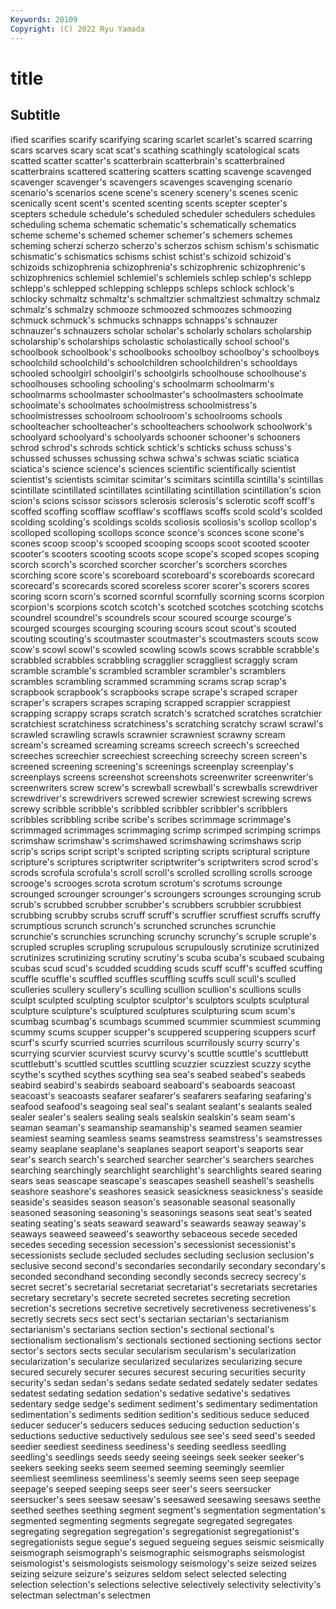 ```yaml
---
Keywords: 20109
Copyright: (C) 2022 Ryu Yamada
---
```



# title

## Subtitle
ified scarifies scarify scarifying scaring
scarlet scarlet's scarred scarring scars scarves scary scat scat's scathing
scathingly scatological scats scatted scatter scatter's scatterbrain scatterbrain's scatterbrained scatterbrains
scattered scattering scatters scatting scavenge scavenged scavenger scavenger's scavengers scavenges
scavenging scenario scenario's scenarios scene scene's scenery scenery's scenes scenic
scenically scent scent's scented scenting scents scepter scepter's scepters schedule
schedule's scheduled scheduler schedulers schedules scheduling schema schematic schematic's schematically
schematics scheme scheme's schemed schemer schemer's schemers schemes scheming scherzi
scherzo scherzo's scherzos schism schism's schismatic schismatic's schismatics schisms schist
schist's schizoid schizoid's schizoids schizophrenia schizophrenia's schizophrenic schizophrenic's schizophrenics schlemiel
schlemiel's schlemiels schlep schlep's schlepp schlepp's schlepped schlepping schlepps schleps
schlock schlock's schlocky schmaltz schmaltz's schmaltzier schmaltziest schmaltzy schmalz schmalz's
schmalzy schmooze schmoozed schmoozes schmoozing schmuck schmuck's schmucks schnapps schnapps's
schnauzer schnauzer's schnauzers scholar scholar's scholarly scholars scholarship scholarship's scholarships
scholastic scholastically school school's schoolbook schoolbook's schoolbooks schoolboy schoolboy's schoolboys
schoolchild schoolchild's schoolchildren schoolchildren's schooldays schooled schoolgirl schoolgirl's schoolgirls schoolhouse
schoolhouse's schoolhouses schooling schooling's schoolmarm schoolmarm's schoolmarms schoolmaster schoolmaster's schoolmasters
schoolmate schoolmate's schoolmates schoolmistress schoolmistress's schoolmistresses schoolroom schoolroom's schoolrooms schools
schoolteacher schoolteacher's schoolteachers schoolwork schoolwork's schoolyard schoolyard's schoolyards schooner schooner's
schooners schrod schrod's schrods schtick schtick's schticks schuss schuss's schussed
schusses schussing schwa schwa's schwas sciatic sciatica sciatica's science science's
sciences scientific scientifically scientist scientist's scientists scimitar scimitar's scimitars scintilla
scintilla's scintillas scintillate scintillated scintillates scintillating scintillation scintillation's scion scion's
scions scissor scissors sclerosis sclerosis's sclerotic scoff scoff's scoffed scoffing
scofflaw scofflaw's scofflaws scoffs scold scold's scolded scolding scolding's scoldings
scolds scoliosis scoliosis's scollop scollop's scolloped scolloping scollops sconce sconce's
sconces scone scone's scones scoop scoop's scooped scooping scoops scoot
scooted scooter scooter's scooters scooting scoots scope scope's scoped scopes
scoping scorch scorch's scorched scorcher scorcher's scorchers scorches scorching score
score's scoreboard scoreboard's scoreboards scorecard scorecard's scorecards scored scoreless scorer
scorer's scorers scores scoring scorn scorn's scorned scornful scornfully scorning
scorns scorpion scorpion's scorpions scotch scotch's scotched scotches scotching scotchs
scoundrel scoundrel's scoundrels scour scoured scourge scourge's scourged scourges scourging
scouring scours scout scout's scouted scouting scouting's scoutmaster scoutmaster's scoutmasters
scouts scow scow's scowl scowl's scowled scowling scowls scows scrabble
scrabble's scrabbled scrabbles scrabbling scragglier scraggliest scraggly scram scramble scramble's
scrambled scrambler scrambler's scramblers scrambles scrambling scrammed scramming scrams scrap
scrap's scrapbook scrapbook's scrapbooks scrape scrape's scraped scraper scraper's scrapers
scrapes scraping scrapped scrappier scrappiest scrapping scrappy scraps scratch scratch's
scratched scratches scratchier scratchiest scratchiness scratchiness's scratching scratchy scrawl scrawl's
scrawled scrawling scrawls scrawnier scrawniest scrawny scream scream's screamed screaming
screams screech screech's screeched screeches screechier screechiest screeching screechy screen
screen's screened screening screening's screenings screenplay screenplay's screenplays screens screenshot
screenshots screenwriter screenwriter's screenwriters screw screw's screwball screwball's screwballs screwdriver
screwdriver's screwdrivers screwed screwier screwiest screwing screws screwy scribble scribble's
scribbled scribbler scribbler's scribblers scribbles scribbling scribe scribe's scribes scrimmage
scrimmage's scrimmaged scrimmages scrimmaging scrimp scrimped scrimping scrimps scrimshaw scrimshaw's
scrimshawed scrimshawing scrimshaws scrip scrip's scrips script script's scripted scripting
scripts scriptural scripture scripture's scriptures scriptwriter scriptwriter's scriptwriters scrod scrod's
scrods scrofula scrofula's scroll scroll's scrolled scrolling scrolls scrooge scrooge's
scrooges scrota scrotum scrotum's scrotums scrounge scrounged scrounger scrounger's scroungers
scrounges scrounging scrub scrub's scrubbed scrubber scrubber's scrubbers scrubbier scrubbiest
scrubbing scrubby scrubs scruff scruff's scruffier scruffiest scruffs scruffy scrumptious
scrunch scrunch's scrunched scrunches scrunchie scrunchie's scrunchies scrunching scrunchy scrunchy's
scruple scruple's scrupled scruples scrupling scrupulous scrupulously scrutinize scrutinized scrutinizes
scrutinizing scrutiny scrutiny's scuba scuba's scubaed scubaing scubas scud scud's
scudded scudding scuds scuff scuff's scuffed scuffing scuffle scuffle's scuffled
scuffles scuffling scuffs scull scull's sculled sculleries scullery scullery's sculling
scullion scullion's scullions sculls sculpt sculpted sculpting sculptor sculptor's sculptors
sculpts sculptural sculpture sculpture's sculptured sculptures sculpturing scum scum's scumbag
scumbag's scumbags scummed scummier scummiest scumming scummy scums scupper scupper's
scuppered scuppering scuppers scurf scurf's scurfy scurried scurries scurrilous scurrilously
scurry scurry's scurrying scurvier scurviest scurvy scurvy's scuttle scuttle's scuttlebutt
scuttlebutt's scuttled scuttles scuttling scuzzier scuzziest scuzzy scythe scythe's scythed
scythes scything sea sea's seabed seabed's seabeds seabird seabird's seabirds
seaboard seaboard's seaboards seacoast seacoast's seacoasts seafarer seafarer's seafarers seafaring
seafaring's seafood seafood's seagoing seal seal's sealant sealant's sealants sealed
sealer sealer's sealers sealing seals sealskin sealskin's seam seam's seaman
seaman's seamanship seamanship's seamed seamen seamier seamiest seaming seamless seams
seamstress seamstress's seamstresses seamy seaplane seaplane's seaplanes seaport seaport's seaports
sear sear's search search's searched searcher searcher's searchers searches searching
searchingly searchlight searchlight's searchlights seared searing sears seas seascape seascape's
seascapes seashell seashell's seashells seashore seashore's seashores seasick seasickness seasickness's
seaside seaside's seasides season season's seasonable seasonal seasonally seasoned seasoning
seasoning's seasonings seasons seat seat's seated seating seating's seats seaward
seaward's seawards seaway seaway's seaways seaweed seaweed's seaworthy sebaceous secede
seceded secedes seceding secession secession's secessionist secessionist's secessionists seclude secluded
secludes secluding seclusion seclusion's seclusive second second's secondaries secondarily secondary
secondary's seconded secondhand seconding secondly seconds secrecy secrecy's secret secret's
secretarial secretariat secretariat's secretariats secretaries secretary secretary's secrete secreted secretes
secreting secretion secretion's secretions secretive secretively secretiveness secretiveness's secretly secrets
secs sect sect's sectarian sectarian's sectarianism sectarianism's sectarians section section's
sectional sectional's sectionalism sectionalism's sectionals sectioned sectioning sections sector sector's
sectors sects secular secularism secularism's secularization secularization's secularize secularized secularizes
secularizing secure secured securely securer secures securest securing securities security
security's sedan sedan's sedans sedate sedated sedately sedater sedates sedatest
sedating sedation sedation's sedative sedative's sedatives sedentary sedge sedge's sediment
sediment's sedimentary sedimentation sedimentation's sediments sedition sedition's seditious seduce seduced
seducer seducer's seducers seduces seducing seduction seduction's seductions seductive seductively
sedulous see see's seed seed's seeded seedier seediest seediness seediness's
seeding seedless seedling seedling's seedlings seeds seedy seeing seeings seek
seeker seeker's seekers seeking seeks seem seemed seeming seemingly seemlier
seemliest seemliness seemliness's seemly seems seen seep seepage seepage's seeped
seeping seeps seer seer's seers seersucker seersucker's sees seesaw seesaw's
seesawed seesawing seesaws seethe seethed seethes seething segment segment's segmentation
segmentation's segmented segmenting segments segregate segregated segregates segregating segregation segregation's
segregationist segregationist's segregationists segue segue's segued segueing segues seismic seismically
seismograph seismograph's seismographic seismographs seismologist seismologist's seismologists seismology seismology's seize
seized seizes seizing seizure seizure's seizures seldom select selected selecting
selection selection's selections selective selectively selectivity selectivity's selectman selectman's selectmen
